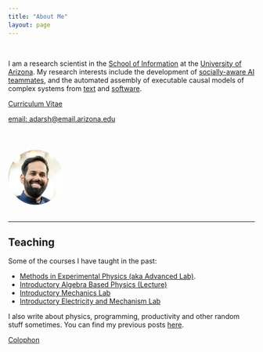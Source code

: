 ```yaml
---
title: "About Me"
layout: page
---
```


<div class="row">
<div class="col-sm-8">
</br>

I am a research scientist in the [School of
Information](https://ischool.arizona.edu) at the [University of
Arizona](https://www.arizona.edu). My research interests include the
development of [socially-aware AI teammates](https://ml4ai.github.io/tomcat),
and the automated assembly of executable causal models of complex systems from
[text](https://ml4ai.github.io/) and
[software](https://ml4ai.github.io/automates).

[Curriculum Vitae](/assets/cv_adarsh.pdf)

[email: adarsh@email.arizona.edu](mailto:adarsh@email.arizona.edu)

</br>
</div>
  <div class="col-sm-4">
  <img style="height: 7rem;
      width: 7rem;
      object-fit:cover;
      border-radius:50%;
      margin-top: 1.5rem;"
    src="/assets/headshot.png"/>
</div>
</div>

</br>
<hr class="featurette-divider">

## Teaching

Some of the courses I have taught in the past:

* [Methods in Experimental Physics (aka Advanced Lab)](/teaching/phys381/).
* [Introductory Algebra Based Physics (Lecture)](/teaching/phys102/)
* [Introductory Mechanics Lab](/teaching/phys141/)
* [Introductory Electricity and Mechanism Lab](/teaching/phys241/)

I also write about physics, programming, productivity and other random stuff
sometimes. You can find my previous posts [here](/notes/).

[Colophon](https://typekit.com/colophons/teo1mav)
